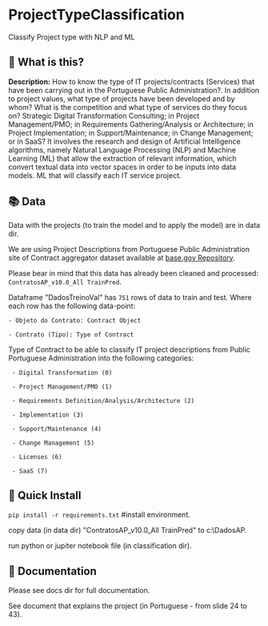 # ProjectTypeClassification
Classify Project type with NLP and ML

## 🤔 What is this?
**Description:**  How to know the type of IT projects/contracts (Services) that have been carrying out in the Portuguese Public Administration?.
In addition to project values, what type of projects have been developed and by whom? What is the competition and what type of services do they focus on? Strategic Digital Transformation Consulting; in Project Management/PMO; in Requirements Gathering/Analysis or Architecture; in Project Implementation; in Support/Maintenance; in Change Management; or in SaaS?
It involves the research and design of Artificial Intelligence algorithms, namely Natural Language Processing (NLP) and Machine Learning (ML) that allow the extraction of relevant information, which convert textual data into vector spaces in order to be inputs into data models. ML that will classify each IT service project.


## 📚 Data

Data with the projects (to train the model and to apply the model) are in data dir.
 
We are using Project Descriptions from   Portuguese Public Administration site of Contract  aggregator dataset available at [base.gov Repository](https://https://www.base.gov.pt/base4).

Please bear in mind that this data has already been cleaned and processed: `ContratosAP_v10.0_All TrainPred`.

Dataframe "DadosTreinoVal" has `751` rows of data to train and test.  Where each row has the following data-point:
	
    - Objeto do Contrato: Contract Object
    		 
    - Contrato (Tipo): Type of Contract
    		 
   
Type of Contract to be able to classify IT project descriptions from Public Portuguese Administration into the following categories:		 
		 
     
     - Digital Transformation (0)
		 
     - Project Management/PMO (1)
		 
     - Requirements Definition/Analysis/Architecture (2)
		 
     - Implementation (3)
		 
     - Support/Maintenance (4)
		 
     - Change Management (5)
		 
     - Licenses (6)
		 
     - SaaS (7)


##  🚀 Quick Install

`pip install -r requirements.txt` #install environment.

copy data (in data dir) "ContratosAP_v10.0_All TrainPred" to c:\DadosAP.

run python or jupiter notebook file (in classification dir).


## 📖 Documentation

Please see docs dir for full documentation.

See document that explains the project (in Portuguese - from slide 24 to 43).
